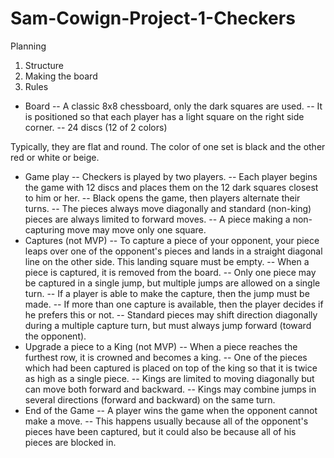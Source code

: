 # Sam-Cowign-Project-1-Checkers
Planning 
1. Structure
2. Making the board
3. Rules
- Board 
-- A classic 8x8 chessboard, only the dark squares are used.
-- It is positioned so that each player has a light square on the right side corner.
-- 24 discs (12 of 2 colors)

Typically, they are flat and round. The color of one set is black and the other red or white or beige.
- Game play
-- Checkers is played by two players.
-- Each player begins the game with 12 discs and places them on the 12 dark squares closest to him or her.
-- Black opens the game, then players alternate their turns.
-- The pieces always move diagonally and standard (non-king) pieces are always limited to forward moves.
-- A piece making a non-capturing move may move only one square.
- Captures (not MVP)
-- To capture a piece of your opponent, your piece leaps over one of the opponent's pieces and lands in a straight diagonal line on the other side. This landing square must be empty.
-- When a piece is captured, it is removed from the board.
-- Only one piece may be captured in a single jump, but multiple jumps are allowed on a single turn.
-- If a player is able to make the capture, then the jump must be made.
-- If more than one capture is available, then the player decides if he prefers this or not.
-- Standard pieces may shift direction diagonally during a multiple capture turn, but must always jump forward (toward the opponent).
- Upgrade a piece to a King (not MVP)
-- When a piece reaches the furthest row, it is crowned and becomes a king.
-- One of the pieces which had been captured is placed on top of the king so that it is twice as high as a single piece.
-- Kings are limited to moving diagonally but can move both forward and backward.
-- Kings may combine jumps in several directions (forward and backward) on the same turn.
- End of the Game
-- A player wins the game when the opponent cannot make a move.
-- This happens usually because all of the opponent's pieces have been captured, but it could also be because all of his pieces are blocked in.
